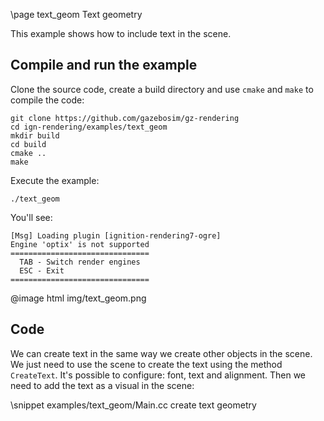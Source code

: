 \page text_geom Text geometry

This example shows how to include text in the scene.

## Compile and run the example

Clone the source code, create a build directory and use `cmake` and `make` to compile the code:

```{.sh}
git clone https://github.com/gazebosim/gz-rendering
cd ign-rendering/examples/text_geom
mkdir build
cd build
cmake ..
make
```
Execute the example:

```{.sh}
./text_geom
```

You'll see:

```{.sh}
[Msg] Loading plugin [ignition-rendering7-ogre]
Engine 'optix' is not supported
===============================
  TAB - Switch render engines
  ESC - Exit
===============================
```
@image html img/text_geom.png

## Code

We can create text in the same way we create other objects in the scene. We just need to use the scene to create the text using the method `CreateText`. It's possible to configure: font, text and alignment. Then we need to add the text as a visual in the scene:

\snippet examples/text_geom/Main.cc create text geometry
